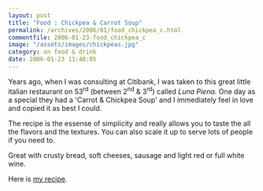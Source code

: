 ```yaml
---
layout: post
title: "Food : Chickpea & Carrot Soup"
permalink: /archives/2006/01/food_chickpea_c.html
commentfile: 2006-01-23-food_chickpea_c
image: "/assets/images/chickpeas.jpg"
category: on food & drink
date: 2006-01-23 11:48:05
---
```


Years ago, when I was consulting at Citibank, I was taken to this great little italian restaurant on 53<sup>rd</sup> (between 2<sup>nd</sup> & 3<sup>rd</sup>) called _Luna Piena_. One day as a special they had a 'Carrot & Chickpea Soup' and I immediately feel in love and copied it as best I could.

The recipe is the essense of simplicity and really allows you to taste the all the flavors and the textures. You can also scale it up to serve lots of people if you need to.

Great with crusty bread, soft cheeses, sausage and light red or full white wine.

Here is [my recipe](https://mahnke.net/recipes/chickpea_and_carrot_soup/).
